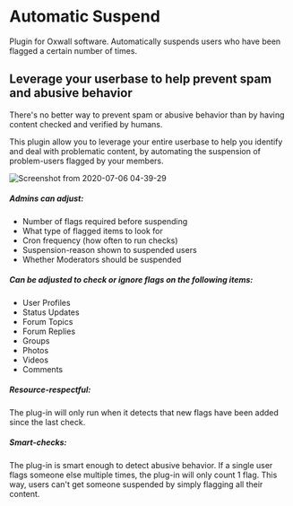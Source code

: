 # Automatic Suspend

Plugin for Oxwall software. Automatically suspends users who have been flagged a certain number of times.

##  Leverage your userbase to help prevent spam and abusive behavior 

There's no better way to prevent spam or abusive behavior than by having content checked and verified by humans. 

This plugin allow you to leverage your entire userbase to help you identify and deal with problematic content, by automating the suspension of problem-users flagged by your members.

![Screenshot from 2020-07-06 04-39-29](https://user-images.githubusercontent.com/25450448/86573669-b8f48200-bf42-11ea-80cb-f67d0f0ae91f.png)

##### Admins can adjust:

- Number of flags required before suspending
- What type of flagged items to look for
- Cron frequency (how often to run checks)
- Suspension-reason shown to suspended users
- Whether Moderators should be suspended

##### Can be adjusted to check or ignore flags on the following items:

- User Profiles
- Status Updates
- Forum Topics
- Forum Replies
- Groups
- Photos
- Videos
- Comments

##### Resource-respectful:
The plug-in will only run when it detects that new flags have been added since the last check.

##### Smart-checks:
The plug-in is smart enough to detect abusive behavior. If a single user flags someone else multiple times, the plug-in will only count 1 flag. This way, users can't get someone suspended by simply flagging all their content.
